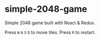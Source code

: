 # simple-2048-game
Simple 2048 game built with React &amp; Redux.

Press `W` `A` `S` `D` to move tiles. Press `R` to restart.
